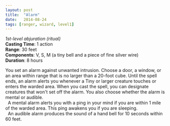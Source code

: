 ```yaml
---
layout: post
title:  "Alarm"
date:   2014-08-24
tags: [ranger, wizard, level1]
---
```


*1st-level abjuration (ritual)*  
**Casting Time**: 1 action  
**Range**: 30 feet  
**Components**: V, S, M (a tiny bell and a piece of fine silver wire)  
**Duration**: 8 hours

You set an alarm against unwanted intrusion. Choose a door, a window, or an area within range that is no larger than a 20-foot cube. Until the spell ends, an alarm alerts you whenever a Tiny or larger creature touches or enters the warded area. When you cast the spell, you can designate creatures that won't set off the alarm. You also choose whether the alarm is mental or audible.  
&nbsp;&nbsp;A mental alarm alerts you with a ping in your mind if you are within 1 mile of the warded area. This ping awakens you if you are sleeping.  
&nbsp;&nbsp;An audible alarm produces the sound of a hand bell for 10 seconds within 60 feet.
